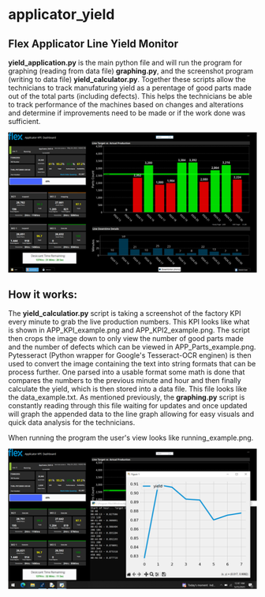 # applicator_yield
## Flex Applicator Line Yield Monitor


**yield_application.py** is the main python file and will run the program for graphing (reading from data file) **graphing.py**, and the screenshot program (writing to data file) **yield_calculator.py**. Together these scripts allow the technicians to track manufaturing yield as a perentage of good parts made out of the total parts (including defects). This helps the technicians be able to track performance of the machines based on changes and alterations and determine if improvements need to be made or if the work done was sufficient. 


![normal kpi from factory](images/APP_KPI2_example.png)



## How it works:
The **yield_calculatior.py** script is taking a screenshot of the factory KPI every minute to grab the live production numbers. This KPI looks like what is shown in APP_KPI_example.png and APP_KPI2_example.png. The script then crops the image down to only view the number of good parts made and the number of defects which can be viewed in APP_Parts_example.png. Pytesseract (Python wrapper for Google's Tesseract-OCR enginen) is then used to convert the image containing the text into string formats that can be process further. One parsed into a usable format some math is done that compares the numbers to the previous minute and hour and then finally calculate the yield, which is then stored into a data file. This file looks like the data_example.txt. As mentioned previously, the **graphing.py** script is constantly reading through this file waiting for updates and once updated will graph the appended data to the line graph allowing for easy visuals and quick data analysis for the technicians. 

When running the program the user's view looks like running_example.png. 

![picture of program while running](images/running_example.PNG)


